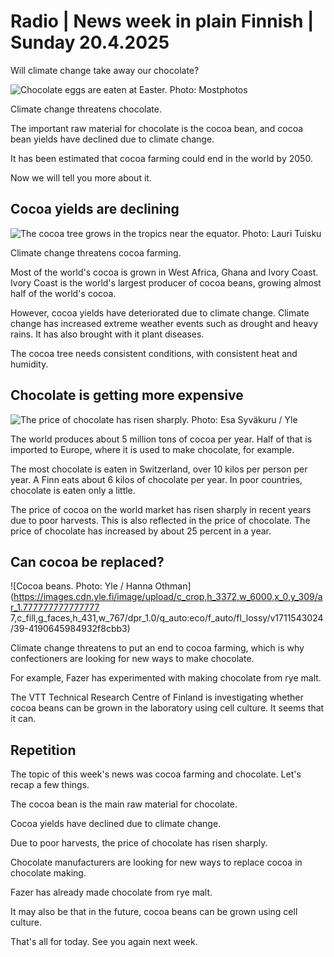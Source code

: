 # Radio \| News week in plain Finnish \| Sunday 20.4.2025

Will climate change take away our chocolate?

![Chocolate eggs are eaten at Easter. Photo: Mostphotos](https://images.cdn.yle.fi/image/upload/c_crop,h_3159,w_5616,x_0,y_290/ar_1.777777777777777,c_fill,g_faces,h_431,w_767/dpr_1.0/q_auto:eco/f_auto/fl_lossy/v1649762491/39-5571695cb827aee2602)

Climate change threatens chocolate.

The important raw material for chocolate is the cocoa bean, and cocoa bean yields have declined due to climate change.

It has been estimated that cocoa farming could end in the world by 2050.

Now we will tell you more about it.

## Cocoa yields are declining

![The cocoa tree grows in the tropics near the equator. Photo: Lauri Tuisku](https://images.cdn.yle.fi/image/upload/c_crop,h_2916,w_5184,x_0,y_216/ar_1.777777777777777,c_fill,g_faces,h_431,w_767/dpr_1.0/q_auto:eco/f_auto/fl_lossy/v1737112765/39-1407950678a3a8e41769)

Climate change threatens cocoa farming.

Most of the world's cocoa is grown in West Africa, Ghana and Ivory Coast. Ivory Coast is the world's largest producer of cocoa beans, growing almost half of the world's cocoa.

However, cocoa yields have deteriorated due to climate change. Climate change has increased extreme weather events such as drought and heavy rains. It has also brought with it plant diseases.

The cocoa tree needs consistent conditions, with consistent heat and humidity.

## Chocolate is getting more expensive

![The price of chocolate has risen sharply. Photo: Esa Syväkuru / Yle](https://images.cdn.yle.fi/image/upload/c_crop,h_2673,w_4753,x_6,y_268/ar_1.777777777777777,c_fill,g_faces,h_431,w_767/dpr_1.0/q_auto:eco/f_auto/fl_lossy/v1698215529/39-11907346538b5fcc732a)

The world produces about 5 million tons of cocoa per year. Half of that is imported to Europe, where it is used to make chocolate, for example.

The most chocolate is eaten in Switzerland, over 10 kilos per person per year. A Finn eats about 6 kilos of chocolate per year. In poor countries, chocolate is eaten only a little.

The price of cocoa on the world market has risen sharply in recent years due to poor harvests. This is also reflected in the price of chocolate. The price of chocolate has increased by about 25 percent in a year.

## Can cocoa be replaced?

![Cocoa beans. Photo: Yle / Hanna Othman](https://images.cdn.yle.fi/image/upload/c_crop,h_3372,w_6000,x_0,y_309/ar_1.777777777777777 7,c_fill,g_faces,h_431,w_767/dpr_1.0/q_auto:eco/f_auto/fl_lossy/v1711543024/39-4190645984932f8cbb3)

Climate change threatens to put an end to cocoa farming, which is why confectioners are looking for new ways to make chocolate.

For example, Fazer has experimented with making chocolate from rye malt.

The VTT Technical Research Centre of Finland is investigating whether cocoa beans can be grown in the laboratory using cell culture. It seems that it can.

## Repetition

The topic of this week's news was cocoa farming and chocolate. Let's recap a few things.

The cocoa bean is the main raw material for chocolate.

Cocoa yields have declined due to climate change.

Due to poor harvests, the price of chocolate has risen sharply.

Chocolate manufacturers are looking for new ways to replace cocoa in chocolate making.

Fazer has already made chocolate from rye malt.

It may also be that in the future, cocoa beans can be grown using cell culture.

That's all for today. See you again next week.

